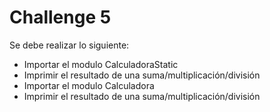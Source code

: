 # Challenge 5
Se debe realizar lo siguiente:  
- Importar el modulo CalculadoraStatic
- Imprimir el resultado de una suma/multiplicación/división
- Importar el modulo Calculadora
- Imprimir el resultado de una suma/multiplicación/división
